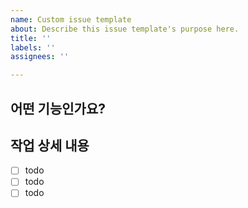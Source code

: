 ```yaml
---
name: Custom issue template
about: Describe this issue template's purpose here.
title: ''
labels: ''
assignees: ''

---
```


## 어떤 기능인가요?

> 

## 작업 상세 내용

- [ ] todo
- [ ] todo
- [ ] todo
